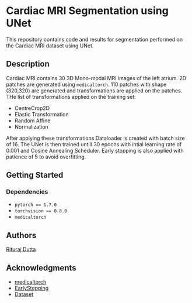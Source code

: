 # Cardiac MRI Segmentation using UNet

This repository contains code and results for segmentation performed on the Cardiac MRI dataset using UNet.

## Description

Cardiac MRI contains 30 3D Mono-modal MRI images of the left atrium. 2D patches are generated using ```medicaltorch```. 110 patches with shape (320,320) are generated and transformations are applied on the patches. THe list of transformations applied on the training set:

* CentreCrop2D
* Elastic Transformation
* Random Affine
* Normalization

After applying these transformations Dataloader is created with batch size of 16. The UNet is then trained untill 30 epochs with intial learning rate of 0.001 and Cosine Annealing Scheduler. Early stopping is also applied with patience of 5 to avoid overfitting.

## Getting Started

### Dependencies

* ```pytorch == 1.7.0```
* ```torchvision == 0.8.0```
* ```medicaltorch```

## Authors

[Rituraj Dutta](riturajdutta400@gmail.com)


## Acknowledgments


* [medicaltorch](https://github.com/perone/medicaltorch)
* [EarlyStopping](https://github.com/Bjarten/early-stopping-pytorch)
* [Dataset](http://medicaldecathlon.com/)

